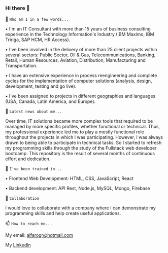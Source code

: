### Hi there 👋

<!--
**fAlfaro21/fAlfaro21** is a ✨ _special_ ✨ repository because its `README.md` (this file) appears on your GitHub profile.

Here are some ideas to get you started:

- 🔭 I’m currently working on ...
- 🌱 I’m currently learning ...
- 👯 I’m looking to collaborate on ...
- 🤔 I’m looking for help with ...
- 💬 Ask me about ...
- 📫 How to reach me: ...
- 😄 Pronouns: ...
- ⚡ Fun fact: ...
-->

🔭 `Who am I in a few words...`

• I'm an IT Consultant with more than 15 years of business consulting experience in the Technology Information's Industry (IBM Maximo, IBM 
Tririga, SAP HCM, HR Access).

• I've been involved in the delivery of more than 25 client projects within several sectors: Public Sector, Oil & Gas, Telecommunications, 
Banking, Retail, Human Resources, Aviation, Distribution, Manufacturing and Transportation. 

• I have an extensive experience in process reengineering and complete cycles for the implementation of computer solutions (analysis, design, development, testing and go live).

• I've been assigned to projects in different geographies and languages (USA, Canada, Latin America, and Europe).

🌱 `Latest news about me...`

Over time, IT solutions became more complex tools that required to be managed by more specific profiles, whether functional or technical.
Thus, my professional experience led me to play a mostly functional role throughout the projects in which I was participating. However, I was always drawn to being able to participate in technical tasks. So I started to refresh my programming skills through the study of the Fullstack web developer bootcamp. This repository is the result of several months of continuous effort and dedication.

💬 `I've been trained in...`

•	Frontend Web Development: HTML, CSS, JavaScript, React

•	Backend development: API Rest, Node.js, MySQL, Mongo, Firebase

👯 `Collaboration`

I would love to collaborate with a company where I can demonstrate my programming skills and help create useful applications.

📫 `How to reach me...`

My email: [alfarogr@hotmail.com](alfarogr@hotmail.com)

My [LinkedIn](https://www.linkedin.com/in/fernando-alfaro-9870498) 